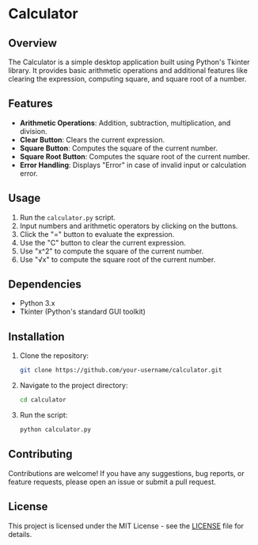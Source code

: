 

# Calculator

## Overview

The Calculator is a simple desktop application built using Python's Tkinter library. It provides basic arithmetic operations and additional features like clearing the expression, computing square, and square root of a number.

## Features

- **Arithmetic Operations**: Addition, subtraction, multiplication, and division.
- **Clear Button**: Clears the current expression.
- **Square Button**: Computes the square of the current number.
- **Square Root Button**: Computes the square root of the current number.
- **Error Handling**: Displays "Error" in case of invalid input or calculation error.

## Usage

1. Run the `calculator.py` script.
2. Input numbers and arithmetic operators by clicking on the buttons.
3. Click the "=" button to evaluate the expression.
4. Use the "C" button to clear the current expression.
5. Use "x^2" to compute the square of the current number.
6. Use "√x" to compute the square root of the current number.

## Dependencies

- Python 3.x
- Tkinter (Python's standard GUI toolkit)

## Installation

1. Clone the repository:

   ```bash
   git clone https://github.com/your-username/calculator.git
   ```

2. Navigate to the project directory:

   ```bash
   cd calculator
   ```

3. Run the script:

   ```bash
   python calculator.py
   ```

## Contributing

Contributions are welcome! If you have any suggestions, bug reports, or feature requests, please open an issue or submit a pull request.

## License

This project is licensed under the MIT License - see the [LICENSE](LICENSE) file for details.


